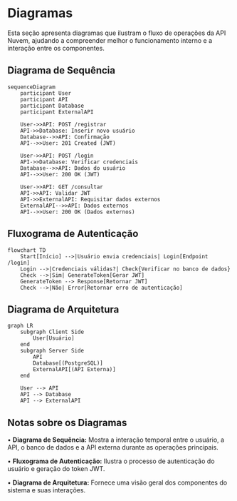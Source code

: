 # Diagramas

Esta seção apresenta diagramas que ilustram o fluxo de operações da API Nuvem, ajudando a compreender melhor o funcionamento interno e a interação entre os componentes.

## Diagrama de Sequência

```mermaid
sequenceDiagram
    participant User
    participant API
    participant Database
    participant ExternalAPI

    User->>API: POST /registrar
    API->>Database: Inserir novo usuário
    Database-->>API: Confirmação
    API-->>User: 201 Created (JWT)

    User->>API: POST /login
    API->>Database: Verificar credenciais
    Database-->>API: Dados do usuário
    API-->>User: 200 OK (JWT)

    User->>API: GET /consultar
    API->>API: Validar JWT
    API->>ExternalAPI: Requisitar dados externos
    ExternalAPI-->>API: Dados externos
    API-->>User: 200 OK (Dados externos)
```

## Fluxograma de Autenticação

```mermaid
flowchart TD
    Start[Início] -->|Usuário envia credenciais| Login[Endpoint /login]
    Login -->|Credenciais válidas?| Check{Verificar no banco de dados}
    Check -->|Sim| GenerateToken[Gerar JWT]
    GenerateToken --> Response[Retornar JWT]
    Check -->|Não| Error[Retornar erro de autenticação]
```

## Diagrama de Arquitetura

```mermaid
graph LR
    subgraph Client Side
        User[Usuário]
    end
    subgraph Server Side
        API
        Database[(PostgreSQL)]
        ExternalAPI[(API Externa)]
    end

    User --> API
    API --> Database
    API --> ExternalAPI
```

## Notas sobre os Diagramas

•	**Diagrama de Sequência:** Mostra a interação temporal entre o usuário, a API, o banco de dados e a API externa durante as operações principais.

•	**Fluxograma de Autenticação:** Ilustra o processo de autenticação do usuário e geração do token JWT.

•	**Diagrama de Arquitetura:** Fornece uma visão geral dos componentes do sistema e suas interações.